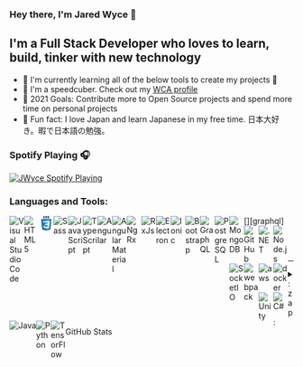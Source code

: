 ### Hey there, I'm Jared Wyce 👋

## I'm a Full Stack Developer who loves to learn, build, tinker with new technology

- 🌱 I'm currently learning all of the below tools to create my projects 🤣
- 🧩 I'm a speedcuber. Check out my [WCA profile][wca]
- 🥅 2021 Goals: Contribute more to Open Source projects and spend more time on personal projects
- 🗻 Fun fact: I love Japan and learn Japanese in my free time. 日本大好き。暇で日本語の勉強。

### Spotify Playing 🎧

[<img src="https://now-playing-codestackr.vercel.app/api/spotify-playing" alt="JWyce Spotify Playing" width="350" />](https://open.spotify.com/user/swyqyimdc12jajde4vpwd2x1b)


### Languages and Tools:

[<img align="left" alt="Visual Studio Code" width="26px" src="https://upload.wikimedia.org/wikipedia/commons/9/9a/Visual_Studio_Code_1.35_icon.svg" />][vscode]
[<img align="left" alt="HTML5" width="26px" src="https://upload.wikimedia.org/wikipedia/commons/6/61/HTML5_logo_and_wordmark.svg" />][html]
[<img align="left" alt="CSS3" width="26px" src="https://raw.githubusercontent.com/github/explore/6c6508f34230f0ac0d49e847a326429eefbfc030/topics/css/css.png" />][css]
[<img align="left" alt="Sass" width="26px" src="https://upload.wikimedia.org/wikipedia/commons/9/96/Sass_Logo_Color.svg" />][sass]
[<img align="left" alt="JavaScript" width="26px" src="https://upload.wikimedia.org/wikipedia/commons/9/99/Unofficial_JavaScript_logo_2.svg" />][js]
[<img align="left" alt="TypeScript" width="26px" src="https://upload.wikimedia.org/wikipedia/commons/4/4c/Typescript_logo_2020.svg" />][ts]
[<img align="left" alt="Angular" width="26px" src="https://upload.wikimedia.org/wikipedia/commons/c/cf/Angular_full_color_logo.svg" />][angular]
[<img align="left" alt="Angular Material" width="26px" src="https://material.angular.io/assets/img/angular-material-logo.svg" />][angularmaterial]
[<img align="left" alt="NgRx" width="26px" src="https://ngrx.io/assets/images/badge.svg" />][ngrx]
[<img align="left" alt="RxJs" width="26px" src="https://rxjs-dev.firebaseapp.com/assets/images/favicons/favicon-192x192.png" />][rxjs]
[<img align="left" alt="Electron" width="26px" src="https://upload.wikimedia.org/wikipedia/commons/9/91/Electron_Software_Framework_Logo.svg" />][electron]
[<img align="left" alt="Ionic" width="26px" src="https://ionicframework.com/favicon.ico" />][ionic]
[<img align="left" alt="Bootstrap" width="26px" src="https://upload.wikimedia.org/wikipedia/commons/b/b2/Bootstrap_logo.svg" />][bootstrap]
[<img align="left" alt="GraphQL" width="26px" src="https://upload.wikimedia.org/wikipedia/commons/1/17/GraphQL_Logo.svg" />][graphql]
[<img align="left" alt="PostgreSQL" width="26px" src="https://upload.wikimedia.org/wikipedia/commons/2/29/Postgresql_elephant.svg" />][postgresql]
[<img align="left" alt="MongoDB" width="26px" src="https://www.mongodb.com/favicon.ico" />][mongodb]
[<img align="left" alt="GitHub" width="26px" src="https://upload.wikimedia.org/wikipedia/commons/9/91/Octicons-mark-github.svg" />][git]
[<img align="left" alt=".NET" width="26px" src="https://upload.wikimedia.org/wikipedia/commons/e/ee/.NET_Core_Logo.svg" />][asp]
[<img align="left" alt="Node.js" width="26px" src="https://nodejs.org/static/images/favicons/favicon.ico" />][node]
[<img align="left" alt="SocketIO" width="26px" src="https://upload.wikimedia.org/wikipedia/commons/9/96/Socket-io.svg" />][socket]
[<img align="left" alt="webpack" width="26px" src="https://raw.githubusercontent.com/webpack/media/master/logo/icon-square-big.png" />][webpack]
[<img align="left" alt="aws" width="26px" src="https://aws.amazon.com/favicon.ico" />][aws]
[<img align="left" alt="docker" width="26px" src="https://www.docker.com/favicon.ico" />][docker]
[<img align="left" alt="Unity" width="26px" src="https://unity.com/themes/contrib/unity_base/images/favicons/favicon.ico" />][unity]
[<img align="left" alt="C#" width="26px" src="https://upload.wikimedia.org/wikipedia/commons/7/7a/C_Sharp_logo.svg" />][c#]
[<img align="left" alt="Java" height="26px" src="https://upload.wikimedia.org/wikipedia/en/3/30/Java_programming_language_logo.svg" />][java]
[<img align="left" alt="Python" width="26px" src="https://www.python.org/favicon.ico" />][python]
[<img align="left" alt="TensorFlow" width="26px" src="https://upload.wikimedia.org/wikipedia/commons/2/2d/Tensorflow_logo.svg" />][tensorflow]

<br />
<br />

---

<details>
  <summary>:zap: GitHub Stats</summary>

  <img align="left" alt="JWyce's GitHub Stats" src="https://github-readme-stats.jwyce.vercel.app/api?username=jwyce&show_icons=true&hide_border=true" />

</details>

[wca]: https://www.worldcubeassociation.org/persons/2014WYCE01
[vscode]: https://code.visualstudio.com/
[html]: https://www.w3schools.com/html/
[css]: https://www.w3schools.com/css/
[sass]: https://sass-lang.com/
[js]: https://www.w3schools.com/js/
[ts]: https://www.typescriptlang.org/
[angular]: https://angular.io/docs/
[angularmaterial]: https://material.angular.io/
[ngrx]: https://ngrx.io/
[rxjs]: https://rxjs.dev/guide/overview
[graqhql]: https://graphql.org/
[postgresql]: https://www.postgresql.org/
[mongodb]: https://www.mongodb.com/
[git]: https://github.com/jwyce
[node]: https://nodejs.org/en/docs/
[webpack]: https://webpack.js.org/
[aws]: https://aws.amazon.com/
[docker]: https://www.docker.com/
[electron]: https://www.electronjs.org/
[ionic]: https://ionicframework.com/
[bootstrap]: https://getbootstrap.com/
[unity]: https://unity.com/
[asp]: https://dotnet.microsoft.com/
[socket]: https://socket.io/
[c#]: https://docs.microsoft.com/en-us/dotnet/csharp/
[java]: https://docs.oracle.com/javase/8/docs/
[python]: https://www.python.org/
[tensorflow]: https://www.tensorflow.org/



